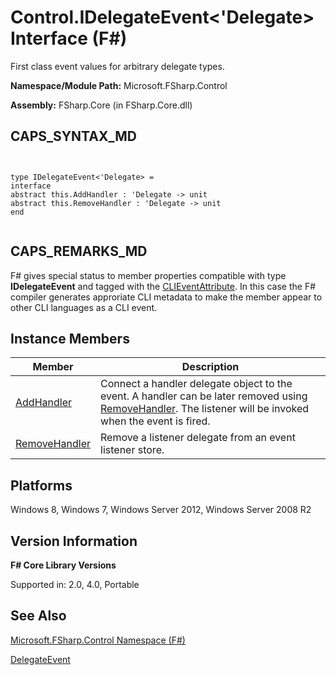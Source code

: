 # Control.IDelegateEvent<'Delegate> Interface (F#)

First class event values for arbitrary delegate types.

**Namespace/Module Path:** Microsoft.FSharp.Control

**Assembly:** FSharp.Core (in FSharp.Core.dll)


## CAPS_SYNTAX_MD



```


type IDelegateEvent<'Delegate> =
interface
abstract this.AddHandler : 'Delegate -> unit
abstract this.RemoveHandler : 'Delegate -> unit
end


```



## CAPS_REMARKS_MD
F# gives special status to member properties compatible with type **IDelegateEvent** and tagged with the [CLIEventAttribute](http://msdn.microsoft.com/en-us/library/d359f1dd-ffa5-42fb-8808-b4c8131a0333). In this case the F# compiler generates approriate CLI metadata to make the member appear to other CLI languages as a CLI event.


## Instance Members


|Member|Description|
|------|-----------|
|[AddHandler](http://msdn.microsoft.com/en-us/library/15ff9fc8-43e6-456f-b0f7-5cd104bb6d9a)|Connect a handler delegate object to the event. A handler can be later removed using [RemoveHandler](http://msdn.microsoft.com/en-us/library/a5fd2289-29ef-4c8e-bf67-14d6fbed38b2). The listener will be invoked when the event is fired.|
|[RemoveHandler](http://msdn.microsoft.com/en-us/library/a5fd2289-29ef-4c8e-bf67-14d6fbed38b2)|Remove a listener delegate from an event listener store.|

## Platforms
Windows 8, Windows 7, Windows Server 2012, Windows Server 2008 R2


## Version Information
**F# Core Library Versions**

Supported in: 2.0, 4.0, Portable




## See Also
[Microsoft.FSharp.Control Namespace &#40;F&#35;&#41;](Microsoft.FSharp.Control+Namespace+%28F%23%29.md)

[DelegateEvent](http://msdn.microsoft.com/en-us/library/d5c57485-4db6-4fd0-b93e-d96a99dc1051)

